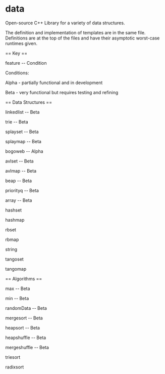 data
====

Open-source C++ Library for a variety of data structures.

The definition and implementation of templates are in the same file. Definitions are at the top of the files and have their asymptotic worst-case runtimes given.

== Key ==

feature -- Condition

Conditions:

Alpha - partially functional and in development

Beta - very functional but requires testing and refining

== Data Structures ==

linkedlist -- Beta

trie -- Beta

splayset -- Beta

splaymap -- Beta

bogoweb -- Alpha

avlset -- Beta

avlmap -- Beta

beap -- Beta

priorityq -- Beta

array -- Beta

hashset

hashmap

rbset

rbmap

string

tangoset

tangomap

== Algorithms ==

max -- Beta

min -- Beta

randomData -- Beta

mergesort -- Beta

heapsort -- Beta

heapshuffle -- Beta

mergeshuffle -- Beta

triesort

radixsort
